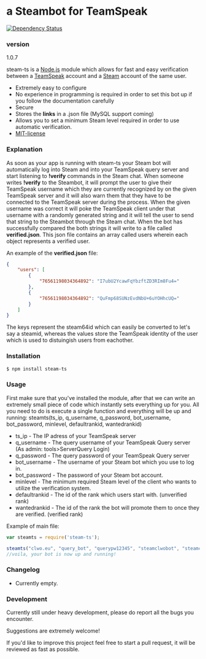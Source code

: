 # a Steambot for TeamSpeak
[![Dependency Status](https://david-dm.org/nikitavondel/steam-ts.svg)](https://david-dm.org/nikitavondel/steam-ts)
### version

1.0.7

steam-ts is a [Node.js] module which allows for fast and easy verification between a [TeamSpeak] account and a [Steam] account of the same user.

  - Extremely easy to configure
  - No experience in programming is required in order to set this bot up if you follow the documentation carefully
  - Secure
  - Stores the **links** in a .json file (MySQL support coming)
  - Allows you to set a minimum Steam level required in order to use automatic verification.
  - [MIT-license]

### Explanation

As soon as your app is running with steam-ts your Steam bot will automatically log into Steam and into your TeamSpeak query server and start listening to **!verify** commands in the Steam chat.
When someone writes **!verify** to the Steambot, it will prompt the user to give their TeamSpeak username which they are currently recognized by on the given TeamSpeak server and it will also warn them that they have to be connected to the TeamSpeak server during the process.
When the given username was correct it will poke the TeamSpeak client under that username with a randomly generated string and it will tell the user to send that string to the Steambot through the Steam chat. When the bot has successfully compared the both strings it will write to a file called **verified.json**.
This json file contains an array called users wherein each object represents a verified user.

An example of the **verified.json** file:
```json
{
    "users": [
        {
            "76561198034364892": "I7ubU2YcawFqYbzftZD3RIm8Fu4="
        },
        {
            "76561198034364892": "QuFmp68SUNzEvdNbU+6uYOHhcUQ="
        }
    ]
}
```

The keys represent the steam64id which can easily be converted to let's say a steamid, whereas the values store the TeamSpeak identity of the user which is used to distuingish users from eachother.



### Installation

```sh
$ npm install steam-ts
```


### Usage

First make sure that you've installed the module, after that we can write an extremely small piece of code which instantly sets everything up for you.
All you need to do is execute a single function and everything will be up and running:
steamts(ts_ip, q_username, q_password, bot_username, bot_password, minlevel, defaultrankid, wantedrankid)
  - ts_ip - The IP adress of your TeamSpeak server
  - q_username - The query username of your TeamSpeak Query server (As admin: tools>ServerQuery Login)
  - q_password - The query password of your TeamSpeak Query server
  - bot_username - The username of your Steam bot which you use to log in.
  - bot_password - The password of your Steam bot account.
  - minlevel - The minimum required Steam level of the client who wants to utilize the verification system.
  - defaultrankid - The id of the rank which users start with. (unverified rank)
  - wantedrankid - The id of the rank the bot will promote them to once they are verified. (verified rank)

Example of main file:
```javascript
var steamts = require('steam-ts');

steamts("clwo.eu", "query_bot", "querypw12345", "steamclwobot", "steamclwopw123", 3, 37, 38);
//voila, your bot is now up and running!
```

### Changelog

- Currently empty.

### Development

Currently still under heavy development, please do report all the bugs you encounter.

Suggestions are extremely welcome!

If you'd like to improve this project feel free to start a pull request, it will be reviewed as fast as possible.


[Node.js]: <https://nodejs.org>
[TeamSpeak]: <https://teamspeak.com/>
[Steam]: <https://steamcommunity.com/>
[MIT-license]: <https://opensource.org/licenses/MIT>
